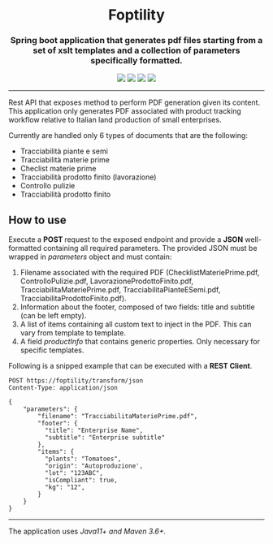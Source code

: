<h1 align="center"> Foptility </h1>
<h3 align="center"> Spring boot application that generates pdf files starting from a set of xslt templates and a collection of parameters specifically formatted. </h3>

<p align="center" >
  <img src="https://img.shields.io/badge/Java-ED8B00?style=for-the-badge&logo=java&logoColor=white" />
  <img src="https://img.shields.io/badge/apache_maven-C71A36?style=for-the-badge&logo=apachemaven&logoColor=white" />
  <img src="https://img.shields.io/badge/Apache%20FOP-FF3399?style=for-the-badge&logo=Apache&logoColor=white" />
  <img src="https://img.shields.io/badge/Spring-6DB33F?style=for-the-badge&logo=spring&logoColor=white" />
  
</p>

---

Rest API that exposes method to perform PDF generation given its content. This application only generates PDF associated with product tracking workflow relative to Italian land production of small enterprises. 

Currently are handled only 6 types of documents that are the following:

<ul>
  <li>Tracciabilità piante e semi</li>
  <li>Tracciabilità materie prime</li>
  <li>Checlist materie prime</li>
  <li>Tracciabilità prodotto finito (lavorazione)</li>
  <li>Controllo pulizie</li>
  <li>Tracciabilità prodotto finito</li>
</ul>

<h2> How to use</h2>
Execute a <strong> POST </strong> request to the exposed endpoint and provide a <strong>JSON</strong> well-formatted containing all required parameters.
The provided JSON must be wrapped in <i>parameters</i> object and must contain:
<ol>
  <li>Filename associated with the required PDF (ChecklistMateriePrime.pdf, ControlloPulizie.pdf, LavorazioneProdottoFinito.pdf, TracciabilitaMateriePrime.pdf, TracciabilitaPianteESemi.pdf, TracciabilitaProdottoFinito.pdf).</li>
  <li>Information about the footer, composed of two fields: title and subtitle (can be left empty).</li>
  <li>A list of items containing all custom text to inject in the PDF. This can vary from template to template.</li>
  <li>A field <i>productInfo</i> that contains generic properties. Only necessary for specific templates.</li>
</ol>

Following is a snipped example that can be executed with a <strong>REST Client</strong>.

```
POST https://foptility/transform/json
Content-Type: application/json

{
    "parameters": {
        "filename": "TracciabilitaMateriePrime.pdf",
        "footer": {
          "title": "Enterprise Name",
          "subtitle": "Enterprise subtitle"
        },
        "items": {
          "plants": "Tomatoes",
          "origin": "Autoproduzione',
          "lot": "123ABC",
          "isCompliant": true,
          "kg": "12",
        }
    }
}
```
--- 

The application uses <i> Java11+ and Maven 3.6+.